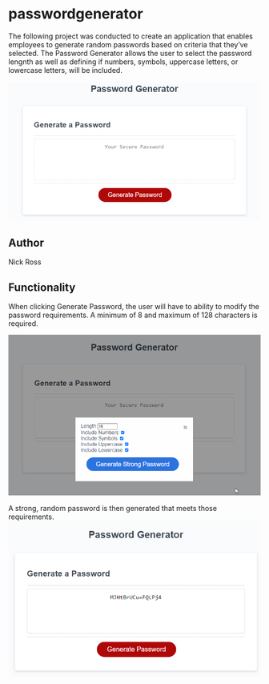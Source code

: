 # passwordgenerator

The following project was conducted to create an application that enables employees to generate random passwords based on criteria that they’ve selected. The Password Generator allows the user to select the password lengnth as well as defining if numbers, symbols, uppercase letters, or lowercase letters, will be included.

<img src="Assets/pic1.png" alt="Current website img" style="max-width:100%;">

<H2>Author</H2>
Nick Ross

<H2>Functionality</H2>

When clicking Generate Password, the user will have to ability to modify the password requirements. A minimum of 8 and maximum of 128 characters is required.

<img src="Assets/pic2.png" alt="clicking into Generate password" style="max-width:100%;">

A strong, random password is then generated that meets those requirements.
<img src="Assets/pic3.png" alt="random strong password shown" style="max-width:100%;">
